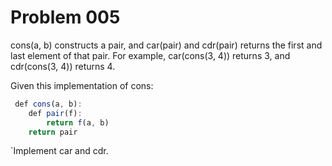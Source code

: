 # Problem 005

cons(a, b) constructs a pair, and car(pair) and cdr(pair) returns the first and last element of that pair. For example, car(cons(3, 4)) returns 3, and cdr(cons(3, 4)) returns 4.

Given this implementation of cons:

```javascript
 def cons(a, b):
    def pair(f):
        return f(a, b)
    return pair
```
`Implement car and cdr.

